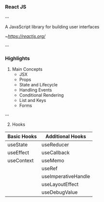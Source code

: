 ### React JS

--

A JavaScript library for building user interfaces

*~https://reactjs.org/*

--

### Highlights

1. Main Concepts
	- JSX
	- Props
	- State and Lifecycle
	- Handling Events
	- Conditional Rendering
	- List and Keys
	- Forms

--

2. Hooks

| Basic Hooks | Additional Hooks |
| ----------- | ----------- |
| useState	| useReducer |
|	useEffect | useCallback |
|	useContext | useMemo |
|  | useRef |
|  | useImperativeHandle |
|  | useLayoutEffect |
|  | useDebugValue |